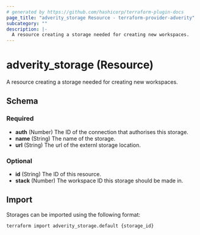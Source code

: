 ```yaml
---
# generated by https://github.com/hashicorp/terraform-plugin-docs
page_title: "adverity_storage Resource - terraform-provider-adverity"
subcategory: ""
description: |-
  A resource creating a storage needed for creating new workspaces.
---
```


# adverity_storage (Resource)

A resource creating a storage needed for creating new workspaces.



<!-- schema generated by tfplugindocs -->
## Schema

### Required

- **auth** (Number) The ID of the connection that authorises this storage.
- **name** (String) The name of the storage.
- **url** (String) The url of the externl storage location.

### Optional

- **id** (String) The ID of this resource.
- **stack** (Number) The workspace ID this storage should be made in.


## Import

Storages can be imported using the following format:
```shell
terraform import adverity_storage.default {storage_id}
```